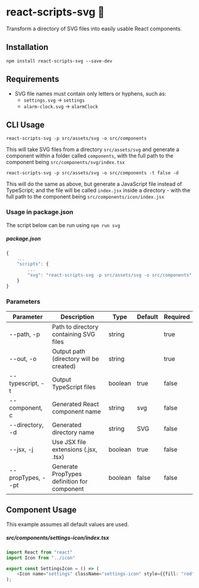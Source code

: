 # react-scripts-svg :rocket:

Transform a directory of SVG files into easily usable React components.

## Installation

```shell
npm install react-scripts-svg --save-dev
```

## Requirements

- SVG file names must contain only letters or hyphens, such as:
  - `settings.svg` -> `settings`
  - `alarm-clock.svg` -> `alarmClock`

## CLI Usage

`react-scripts-svg -p src/assets/svg -o src/components`

This will take SVG files from a directory `src/assets/svg` and generate a component within a folder called `components`, with the full path to the component being `src/components/svg/index.tsx`

`react-scripts-svg -p src/assets/svg -o src/components -t false -d`

This will do the same as above, but generate a JavaScript file instead of TypeScript; and the file will be called `index.jsx` inside a directory - with the full path to the component being `src/components/icon/index.jsx` 

### Usage in package.json

The script below can be run using `npm run svg`

##### package.json
```javascript
{
    ...
    "scripts": {
        ...
        "svg": "react-scripts-svg -p src/assets/svg -o src/components"
    }
}
```

### Parameters

| Parameter           | Description                                 | Type    | Default | Required |
|---------------------|---------------------------------------------|---------|---------|----------|
| --path, -p          | Path to directory containing SVG files      | string  |         | true     |
| --out, -o           | Output path (directory will be created)     | string  |         | true     |
| --typescript, -t    | Output TypeScript files                     | boolean | true    | false    |
| --component, c      | Generated React component name              | string  | svg     | false    |
| --directory, -d     | Generated directory name                    | string  | SVG     | false    |
| --jsx, -j           | Use JSX file extensions (.jsx, .tsx)        | boolean | true    | false    |
| --propTypes, --pt   | Generate PropTypes definition for component | boolean | false   | false    |

## Component Usage

This example assumes all default values are used.

##### src/components/settings-icon/index.tsx
```typescript jsx
import React from "react"
import Icon from "../icon"

export const SettingsIcon = () => (
    <Icon name="settings" className="settings-icon" style={{fill: "red"}} />
);
```
